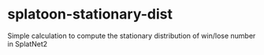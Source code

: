# splatoon-stationary-dist
Simple calculation to compute the stationary distribution of win/lose number in SplatNet2

